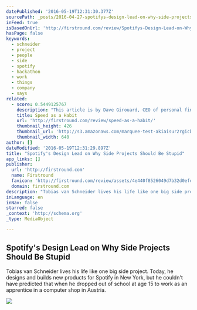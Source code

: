 ```yaml
---
datePublished: '2016-05-19T12:31:30.377Z'
sourcePath: _posts/2016-04-27-spotifys-design-lead-on-why-side-projects-should-be-stupid.md
inFeed: true
isBasedOnUrl: 'http://firstround.com/review/Spotifys-Design-Lead-on-Why-Side-Projects-Should-be-Stupid/'
hasPage: false
keywords:
  - schneider
  - project
  - people
  - side
  - spotify
  - hackathon
  - work
  - things
  - company
  - says
related:
  - score: 0.5449125767
    description: "This article is by Dave Girouard, CEO of personal finance startup Upstart, and former President of Google Enterprise Apps. He's well known for building Google's enterprise apps division into a $1B+ global business. Here he shares his tips for making speed fundamental to your company."
    title: Speed as a Habit
    url: 'http://firstround.com/review/speed-as-a-habit/'
    thumbnail_height: 426
    thumbnail_url: 'http://s3.amazonaws.com/marquee-test-akiaisur2rgicbmpehea/8A0V9qL9TTic0g9CdcXm_Dave%20Hero.jpg'
    thumbnail_width: 640
author: []
dateModified: '2016-05-19T12:31:29.897Z'
title: "Spotify's Design Lead on Why Side Projects Should Be Stupid"
app_links: []
publisher:
  url: 'http://firstround.com'
  name: Firstround
  favicon: 'http://firstround.com/review/assets/4e440f8526049d7b32d0efd423e87a26/images/favicon.ico'
  domain: firstround.com
description: "Tobias van Schneider lives his life like one big side project. Today, he designs and builds new products for Spotify in New York, but he couldn't have predicted that when he dropped out of school at age 15 to work as an apprentice in a computer shop in Austria."
inLanguage: en
inNav: false
starred: false
_context: 'http://schema.org'
_type: MediaObject

---
```

<article style=""><h1>Spotify's Design Lead on Why Side Projects Should Be Stupid</h1><p>Tobias van Schneider lives his life like one big side project. Today, he designs and builds new products for Spotify in New York, but he couldn't have predicted that when he dropped out of school at age 15 to work as an apprentice in a computer shop in Austria.</p><img src="http://s3.amazonaws.com/marquee-test-akiaisur2rgicbmpehea/On3IelOFRhqJWCN0qchQ_MGP_6064.jpg" /></article>